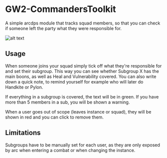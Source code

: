 # GW2-CommandersToolkit
A simple arcdps module that tracks squad members, so that you can check if someone left the party what they were responsible for.

![alt text](https://i.imgur.com/dqEmEae.png)

## Usage
When someone joins your squad simply tick off what they're responsible for and set their subgroup.
This way you can see whether Subgroup X has the main boons, as well as Heal and Vulnerability covered.
You can also write down a quick note, to remind yourself for example who will later do Handkite or Pylon.

If everything in a subgroup is covered, the text will be in green. If you have more than 5 members in a sub, you will be shown a warning.

When a user goes out of scope (leaves instance or squad), they will be shown in red and you can click to remove them.

## Limitations
Subgroups have to be manually set for each user, as they are only exposed by arc when entering a combat or when changing the instance.
